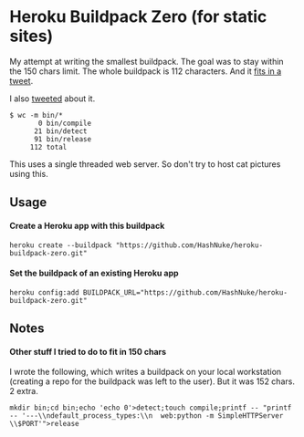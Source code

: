# Heroku Buildpack Zero (for static sites)

My attempt at writing the smallest buildpack. The goal was to stay within the 150 chars limit. The whole buildpack is 112 characters. And it [fits in a tweet](https://twitter.com/HashNuke/status/454238654446043136).

I also [tweeted](https://twitter.com/HashNuke/status/454239536642400257) about it.

```
$ wc -m bin/*
       0 bin/compile
      21 bin/detect
      91 bin/release
     112 total
```

This uses a single threaded web server. So don't try to host cat pictures using this.

## Usage

#### Create a Heroku app with this buildpack

```
heroku create --buildpack "https://github.com/HashNuke/heroku-buildpack-zero.git"
```

#### Set the buildpack of an existing Heroku app

```
heroku config:add BUILDPACK_URL="https://github.com/HashNuke/heroku-buildpack-zero.git"
```


## Notes

#### Other stuff I tried to do to fit in 150 chars

I wrote the following, which writes a buildpack on your local workstation (creating a repo for the buildpack was left to the user). But it was 152 chars. 2 extra.
  
```
mkdir bin;cd bin;echo 'echo 0'>detect;touch compile;printf -- "printf -- '---\\ndefault_process_types:\\n  web:python -m SimpleHTTPServer \\$PORT'">release
```
